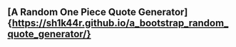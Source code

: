 ## [A Random One Piece Quote Generator] {https://sh1k44r.github.io/a_bootstrap_random_quote_generator/}
